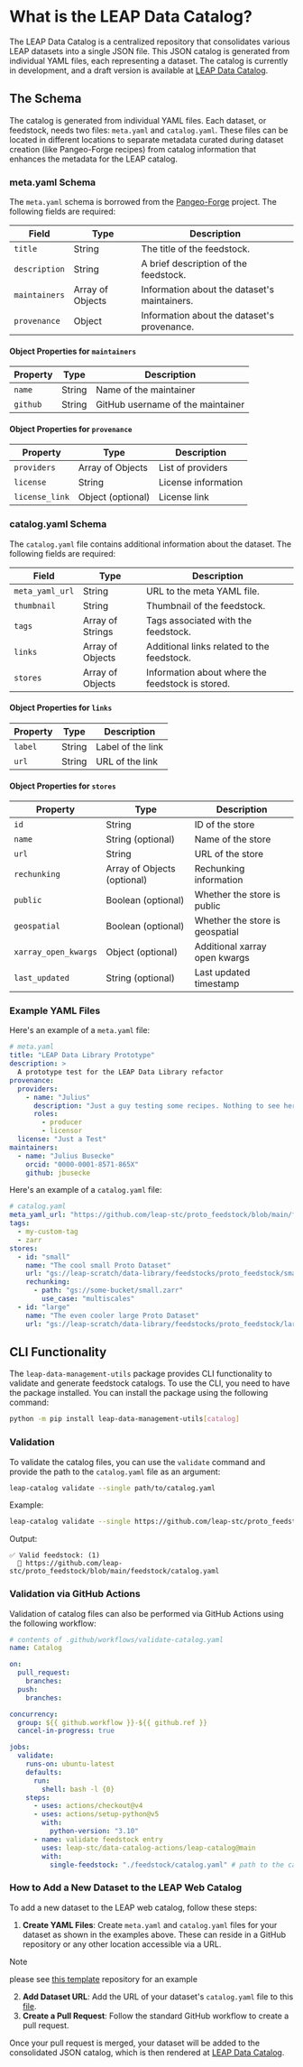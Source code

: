 # What is the LEAP Data Catalog?

The LEAP Data Catalog is a centralized repository that consolidates various LEAP datasets into a single JSON file. This JSON catalog is generated from individual YAML files, each representing a dataset. The catalog is currently in development, and a draft version is available at [LEAP Data Catalog](https://catalog.leap.columbia.edu/).

## The Schema

The catalog is generated from individual YAML files. Each dataset, or feedstock, needs two files: `meta.yaml` and `catalog.yaml`. These files can be located in different locations to separate metadata curated during dataset creation (like Pangeo-Forge recipes) from catalog information that enhances the metadata for the LEAP catalog.

### meta.yaml Schema

The `meta.yaml` schema is borrowed from the [Pangeo-Forge](https://pangeo-forge.org/) project. The following fields are required:

| Field         | Type             | Description                                  |
| ------------- | ---------------- | -------------------------------------------- |
| `title`       | String           | The title of the feedstock.                  |
| `description` | String           | A brief description of the feedstock.        |
| `maintainers` | Array of Objects | Information about the dataset's maintainers. |
| `provenance`  | Object           | Information about the dataset's provenance.  |

#### Object Properties for `maintainers`

| Property | Type   | Description                       |
| -------- | ------ | --------------------------------- |
| `name`   | String | Name of the maintainer            |
| `github` | String | GitHub username of the maintainer |

#### Object Properties for `provenance`

| Property       | Type              | Description         |
| -------------- | ----------------- | ------------------- |
| `providers`    | Array of Objects  | List of providers   |
| `license`      | String            | License information |
| `license_link` | Object (optional) | License link        |

### catalog.yaml Schema

The `catalog.yaml` file contains additional information about the dataset. The following fields are required:

| Field           | Type             | Description                                      |
| --------------- | ---------------- | ------------------------------------------------ |
| `meta_yaml_url` | String           | URL to the meta YAML file.                       |
| `thumbnail`     | String           | Thumbnail of the feedstock.                      |
| `tags`          | Array of Strings | Tags associated with the feedstock.              |
| `links`         | Array of Objects | Additional links related to the feedstock.       |
| `stores`        | Array of Objects | Information about where the feedstock is stored. |

#### Object Properties for `links`

| Property | Type   | Description       |
| -------- | ------ | ----------------- |
| `label`  | String | Label of the link |
| `url`    | String | URL of the link   |

#### Object Properties for `stores`

| Property             | Type                        | Description                     |
| -------------------- | --------------------------- | ------------------------------- |
| `id`                 | String                      | ID of the store                 |
| `name`               | String (optional)           | Name of the store               |
| `url`                | String                      | URL of the store                |
| `rechunking`         | Array of Objects (optional) | Rechunking information          |
| `public`             | Boolean (optional)          | Whether the store is public     |
| `geospatial`         | Boolean (optional)          | Whether the store is geospatial |
| `xarray_open_kwargs` | Object (optional)           | Additional xarray open kwargs   |
| `last_updated`       | String (optional)           | Last updated timestamp          |

### Example YAML Files

Here's an example of a `meta.yaml` file:

```yaml
# meta.yaml
title: "LEAP Data Library Prototype"
description: >
  A prototype test for the LEAP Data Library refactor
provenance:
  providers:
    - name: "Julius"
      description: "Just a guy testing some recipes. Nothing to see here."
      roles:
        - producer
        - licensor
  license: "Just a Test"
maintainers:
  - name: "Julius Busecke"
    orcid: "0000-0001-8571-865X"
    github: jbusecke
```

Here's an example of a `catalog.yaml` file:

```yaml
# catalog.yaml
meta_yaml_url: "https://github.com/leap-stc/proto_feedstock/blob/main/feedstock/meta.yaml"
tags:
  - my-custom-tag
  - zarr
stores:
  - id: "small"
    name: "The cool small Proto Dataset"
    url: "gs://leap-scratch/data-library/feedstocks/proto_feedstock/small.zarr"
    rechunking:
      - path: "gs://some-bucket/small.zarr"
        use_case: "multiscales"
  - id: "large"
    name: "The even cooler large Proto Dataset"
    url: "gs://leap-scratch/data-library/feedstocks/proto_feedstock/large.zarr"
```

## CLI Functionality

The `leap-data-management-utils` package provides CLI functionality to validate and generate feedstock catalogs. To use the CLI, you need to have the package installed. You can install the package using the following command:

```bash
python -m pip install leap-data-management-utils[catalog]
```

### Validation

To validate the catalog files, you can use the `validate` command and provide the path to the `catalog.yaml` file as an argument:

```bash
leap-catalog validate --single path/to/catalog.yaml
```

Example:

```bash
leap-catalog validate --single https://github.com/leap-stc/proto_feedstock/blob/main/feedstock/catalog.yaml
```

Output:

```plaintext
✅ Valid feedstock: (1)
  📂 https://github.com/leap-stc/proto_feedstock/blob/main/feedstock/catalog.yaml
```

### Validation via GitHub Actions

Validation of catalog files can also be performed via GitHub Actions using the following workflow:

```yaml
# contents of .github/workflows/validate-catalog.yaml
name: Catalog

on:
  pull_request:
    branches:
  push:
    branches:

concurrency:
  group: ${{ github.workflow }}-${{ github.ref }}
  cancel-in-progress: true

jobs:
  validate:
    runs-on: ubuntu-latest
    defaults:
      run:
        shell: bash -l {0}
    steps:
      - uses: actions/checkout@v4
      - uses: actions/setup-python@v5
        with:
          python-version: "3.10"
      - name: validate feedstock entry
        uses: leap-stc/data-catalog-actions/leap-catalog@main
        with:
          single-feedstock: "./feedstock/catalog.yaml" # path to the catalog.yaml file
```

### How to Add a New Dataset to the LEAP Web Catalog

To add a new dataset to the LEAP web catalog, follow these steps:

1. **Create YAML Files**: Create `meta.yaml` and `catalog.yaml` files for your dataset as shown in the examples above. These can reside in a GitHub repository or any other location accessible via a URL.

> [!NOTE]
> please see [this template](https://github.com/leap-stc/LEAP_template_feedstock) repository for an example

2. **Add Dataset URL**: Add the URL of your dataset's `catalog.yaml` file to this [file](https://github.com/leap-stc/data-management/blob/main/catalog/input.yaml).
3. **Create a Pull Request**: Follow the standard GitHub workflow to create a pull request.

Once your pull request is merged, your dataset will be added to the consolidated JSON catalog, which is then rendered at [LEAP Data Catalog](https://catalog.leap.columbia.edu/).
